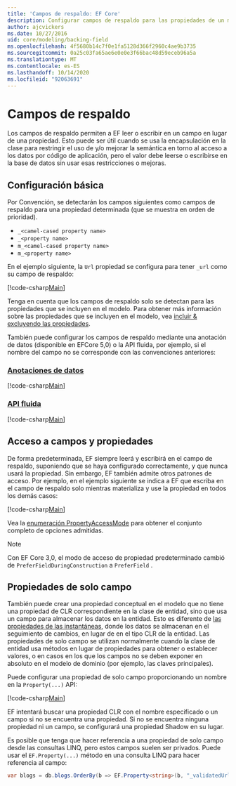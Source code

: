 ```yaml
---
title: 'Campos de respaldo: EF Core'
description: Configurar campos de respaldo para las propiedades de un modelo de Entity Framework Core
author: ajcvickers
ms.date: 10/27/2016
uid: core/modeling/backing-field
ms.openlocfilehash: 4f5680b14c7f0e1fa5128d366f2960c4ae9b3735
ms.sourcegitcommit: 0a25c03fa65ae6e0e0e3f66bac48d59eceb96a5a
ms.translationtype: MT
ms.contentlocale: es-ES
ms.lasthandoff: 10/14/2020
ms.locfileid: "92063691"
---
```

# <a name="backing-fields"></a>Campos de respaldo

Los campos de respaldo permiten a EF leer o escribir en un campo en lugar de una propiedad. Esto puede ser útil cuando se usa la encapsulación en la clase para restringir el uso de y/o mejorar la semántica en torno al acceso a los datos por código de aplicación, pero el valor debe leerse o escribirse en la base de datos sin usar esas restricciones o mejoras.

## <a name="basic-configuration"></a>Configuración básica

Por Convención, se detectarán los campos siguientes como campos de respaldo para una propiedad determinada (que se muestra en orden de prioridad).

* `_<camel-cased property name>`
* `_<property name>`
* `m_<camel-cased property name>`
* `m_<property name>`

En el ejemplo siguiente, la `Url` propiedad se configura para tener `_url` como su campo de respaldo:

[!code-csharp[Main](../../../samples/core/Modeling/Conventions/BackingField.cs#Sample)]

Tenga en cuenta que los campos de respaldo solo se detectan para las propiedades que se incluyen en el modelo. Para obtener más información sobre las propiedades que se incluyen en el modelo, vea [incluir & excluyendo las propiedades](xref:core/modeling/entity-properties).

También puede configurar los campos de respaldo mediante una anotación de datos (disponible en EFCore 5,0) o la API fluida, por ejemplo, si el nombre del campo no se corresponde con las convenciones anteriores:

### <a name="data-annotations"></a>[Anotaciones de datos](#tab/data-annotations)

[!code-csharp[Main](../../../samples/core/Modeling/DataAnnotations/BackingField.cs?name=BackingField&highlight=7)]

### <a name="fluent-api"></a>[API fluida](#tab/fluent-api)

[!code-csharp[Main](../../../samples/core/Modeling/FluentAPI/BackingField.cs?name=BackingField&highlight=5)]

## <a name="field-and-property-access"></a>Acceso a campos y propiedades

De forma predeterminada, EF siempre leerá y escribirá en el campo de respaldo, suponiendo que se haya configurado correctamente, y que nunca usará la propiedad. Sin embargo, EF también admite otros patrones de acceso. Por ejemplo, en el ejemplo siguiente se indica a EF que escriba en el campo de respaldo solo mientras materializa y use la propiedad en todos los demás casos:

[!code-csharp[Main](../../../samples/core/Modeling/FluentAPI/BackingFieldAccessMode.cs?name=BackingFieldAccessMode&highlight=6)]

Vea la [enumeración PropertyAccessMode](/dotnet/api/microsoft.entityframeworkcore.propertyaccessmode) para obtener el conjunto completo de opciones admitidas.

> [!NOTE]
> Con EF Core 3,0, el modo de acceso de propiedad predeterminado cambió de `PreferFieldDuringConstruction` a `PreferField` .

## <a name="field-only-properties"></a>Propiedades de solo campo

También puede crear una propiedad conceptual en el modelo que no tiene una propiedad de CLR correspondiente en la clase de entidad, sino que usa un campo para almacenar los datos en la entidad. Esto es diferente de [las propiedades de las instantáneas](xref:core/modeling/shadow-properties), donde los datos se almacenan en el seguimiento de cambios, en lugar de en el tipo CLR de la entidad. Las propiedades de solo campo se utilizan normalmente cuando la clase de entidad usa métodos en lugar de propiedades para obtener o establecer valores, o en casos en los que los campos no se deben exponer en absoluto en el modelo de dominio (por ejemplo, las claves principales).

Puede configurar una propiedad de solo campo proporcionando un nombre en la `Property(...)` API:

[!code-csharp[Main](../../../samples/core/Modeling/FluentAPI/BackingFieldNoProperty.cs#Sample)]

EF intentará buscar una propiedad CLR con el nombre especificado o un campo si no se encuentra una propiedad. Si no se encuentra ninguna propiedad ni un campo, se configurará una propiedad Shadow en su lugar.

Es posible que tenga que hacer referencia a una propiedad de solo campo desde las consultas LINQ, pero estos campos suelen ser privados. Puede usar el `EF.Property(...)` método en una consulta LINQ para hacer referencia al campo:

```csharp
var blogs = db.blogs.OrderBy(b => EF.Property<string>(b, "_validatedUrl"));
```

